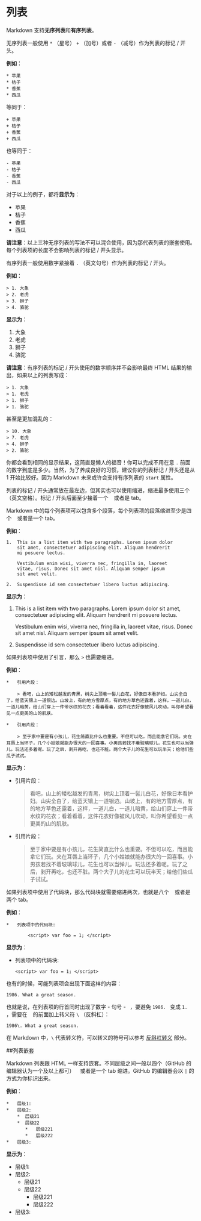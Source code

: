# 列表

Markdown 支持**无序列表**和**有序列表**。

无序列表一般使用 `*` （星号） `+` （加号）或者 `-` （减号）作为列表的标记 / 开头。

**例如**：

    * 苹果
    * 桔子
    * 香蕉
    * 西瓜

等同于：

    + 苹果
    + 桔子
    + 香蕉
    + 西瓜

也等同于：

    - 苹果
    - 桔子
    - 香蕉
    - 西瓜

对于以上的例子，都将**显示为**：

- 苹果
- 桔子
- 香蕉
- 西瓜

**请注意**：以上三种无序列表的写法不可以混合使用，因为那代表列表的嵌套使用。每个列表项的长度不会影响列表的标记 / 开头显示。

有序列表一般使用数字紧接着 `.` （英文句号）作为列表的标记 / 开头。

**例如**：

    > 1. 大象
    > 2. 老虎
    > 3. 狮子
    > 4. 骆驼

**显示为**：

1. 大象
2. 老虎
3. 狮子
4. 骆驼

**请注意**：有序列表的标记 / 开头使用的数字顺序并不会影响最终 HTML 结果的输出，如果以上的列表写成：

    > 1. 大象
    > 1. 老虎
    > 1. 狮子
    > 1. 骆驼

甚至是更加混乱的：

    > 10. 大象
    > 7. 老虎
    > 4. 狮子
    > 2. 骆驼

你都会看到相同的显示结果，这简直是懒人的福音！你可以完成不用在意 `.` 前面的数字到底是多少。当然，为了养成良好的习惯，建议你的列表标记 / 开头还是从 1 开始比较好。因为 Markdown 未来或许会支持有序列表的 `start` 属性。

列表的标记 / 开头通常放在最左边，但其实也可以使用缩进，缩进最多使用三个 ` ` （英文空格）。标记 / 开头后面至少接着一个 ` ` 或者是 tab。

Markdown 中的每个列表项可以包含多个段落，每个列表项的段落缩进至少是四个 ` ` 或者是一个 tab。

**例如**：

    1.  This is a list item with two paragraphs. Lorem ipsum dolor
        sit amet, consectetuer adipiscing elit. Aliquam hendrerit
        mi posuere lectus.
    
        Vestibulum enim wisi, viverra nec, fringilla in, laoreet
        vitae, risus. Donec sit amet nisl. Aliquam semper ipsum
        sit amet velit.
    
    2.  Suspendisse id sem consectetuer libero luctus adipiscing.

**显示为**：

1.  This is a list item with two paragraphs. Lorem ipsum dolor
    sit amet, consectetuer adipiscing elit. Aliquam hendrerit
    mi posuere lectus.

    Vestibulum enim wisi, viverra nec, fringilla in, laoreet
    vitae, risus. Donec sit amet nisl. Aliquam semper ipsum
    sit amet velit.

2.  Suspendisse id sem consectetuer libero luctus adipiscing.

如果列表项中使用了引言，那么 `>` 也需要缩进。

**例如**：

    *   引用片段：
    
        > 看吧，山上的矮松越发的青黑，树尖上顶着一髻儿白花，好像日本看护妇。山尖全白了，给蓝天镶上一道银边。山坡上，有的地方雪厚点，有的地方草色还露着，这样，一道儿白，一道儿暗黄，给山们穿上一件带水纹的花衣；看着看着，这件花衣好像被风儿吹动，叫你希望看见一点更美的山的肌肤。
    
    *   引用片段：
    
        > 至于家中要是有小孩儿，花生简直比什么也重要。不但可以吃，而且能拿它们玩。夹在耳唇上当环子，几个小姑娘就能办很大的一回喜事。小男孩若找不着玻璃球儿，花生也可以当弹儿。玩法还多着呢。玩了之后，剥开再吃，也还不脏。两个大子儿的花生可以玩半天；给他们些瓜子试试。

**显示为**：

*   引用片段：

    > 看吧，山上的矮松越发的青黑，树尖上顶着一髻儿白花，好像日本看护妇。山尖全白了，给蓝天镶上一道银边。山坡上，有的地方雪厚点，有的地方草色还露着，这样，一道儿白，一道儿暗黄，给山们穿上一件带水纹的花衣；看着看着，这件花衣好像被风儿吹动，叫你希望看见一点更美的山的肌肤。

*   引用片段：

    > 至于家中要是有小孩儿，花生简直比什么也重要。不但可以吃，而且能拿它们玩。夹在耳唇上当环子，几个小姑娘就能办很大的一回喜事。小男孩若找不着玻璃球儿，花生也可以当弹儿。玩法还多着呢。玩了之后，剥开再吃，也还不脏。两个大子儿的花生可以玩半天；给他们些瓜子试试。

如果列表项中使用了代码块，那么代码块就需要缩进两次，也就是八个 ` ` 或者是两个 tab。

**例如**：

    *   列表项中的代码块:
    
            <script> var foo = 1; </script>

**显示为**：

*   列表项中的代码块:

        <script> var foo = 1; </script>

也有的时候，可能列表项会出现下面这样的内容：

    1986. What a great season.

也就是说，在列表项的行首同时出现了数字 - 句号 - ` `，要避免 `1986. ` 变成 `1. `，需要在 ` ` 的前面加上转义符 `\` （反斜杠）：

    1986\. What a great season.

在 Markdown 中，`\` 代表转义符，可以转义的符号可以参考 [反斜杠转义](backslashescapes.md) 部分。

##列表嵌套

Markdown 列表跟 HTML 一样支持嵌套。不同层级之间一般以四个（GitHub 的编辑器认为一个及以上都可） ` ` 或者是一个 tab 缩进。GitHub 的编辑器会以 `|` 的方式为你标识出来。

**例如**：

    *   层级1:
    *   层级2:
        *  层级21
        *  层级22
           *   层级221
           *   层级222
    *   层级3:

**显示为**：

*   层级1:
*   层级2:
     *  层级21
     *  层级22
        *   层级221
        *   层级222
*   层级3:
